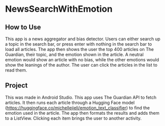 # NewsSearchWithEmotion

## How to Use

This app is a news aggregator and bias detector. Users can either search up a topic in the search bar, or press enter with nothing in the search bar to load all articles. The app then shows the user the top 400 articles on The Guardian, their topic, and the emotion shown in the article. A neutral emotion would show an article with no bias, while the other emotions would show the leanings of the author. The user can click the articles in the list to read them. 

## Project

This was made in Android Studio. This app uses The Guardian API to fetch articles. It then runs each article through a Hugging Face model (https://huggingface.co/michellejieli/emotion_text_classifier) to find the emotion used in the article. The app then formats the results and adds them to a ListView. Clicking each item brings the user to another activity. 


